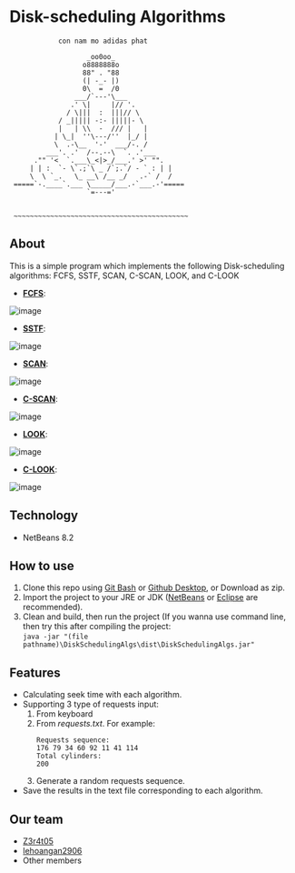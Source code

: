 # Disk-scheduling Algorithms
                con nam mo adidas phat  
 
                       _oo0oo_
                      o8888888o
                      88" . "88
                      (| -_- |)
                      0\  =  /0
                    ___/`---'\___
                   .' \|     |// '.
                  / \|||  :  |||// \
                / _||||| -:- |||||- \
                |   | \\  -  /// |   |
               | \_|  ''\---/''  |_/ |
               \  .-\__  '-'  ___/-. /
             ___'. .'  /--.--\  `. .'___
          ."" '<  `.___\_<|>_/___.' >' "".
         | | :  `- \`.;`\ _ /`;.`/ - ` : | |
         \  \ `_.   \_ __\ /__ _/   .-` /  /
     =====`-.____`.___ \_____/___.-`___.-'=====
                       `=---='
  
  
     ~~~~~~~~~~~~~~~~~~~~~~~~~~~~~~~~~~~~~~~~~~~ 
## About
  This is a simple program which implements the following Disk-scheduling algorithms:
  FCFS, SSTF, SCAN, C-SCAN, LOOK, and C-LOOK
- **[FCFS](https://www.geeksforgeeks.org/fcfs-disk-scheduling-algorithms)**: 

![image](https://user-images.githubusercontent.com/29890452/140648491-a9e06a4c-45f7-40e7-acca-44e433a4adce.png)

- **[SSTF](https://www.geeksforgeeks.org/program-for-sstf-disk-scheduling-algorithm/)**:

![image](https://user-images.githubusercontent.com/29890452/140648866-8a97b5bd-666a-47b2-befd-9c80fabb2ad8.png)

- **[SCAN](https://www.geeksforgeeks.org/scan-elevator-disk-scheduling-algorithms/?ref=lbp)**:

![image](https://user-images.githubusercontent.com/29890452/140649249-0ebd2c83-89a0-49ec-a53f-a094dcb2a944.png)

- **[C-SCAN](https://www.geeksforgeeks.org/c-scan-disk-scheduling-algorithm/#:~:text=Circular%20SCAN%20(C%2DSCAN),requests%20to%20the%20other%20end.)**:

![image](https://user-images.githubusercontent.com/29890452/140649295-5d474d28-79d1-4bb7-b895-abdbc2c80da3.png)

- **[LOOK](https://www.geeksforgeeks.org/look-disk-scheduling-algorithm/)**:

![image](https://user-images.githubusercontent.com/29890452/140649331-1c6df88e-395d-490a-8eea-5b019fd5d08e.png)

- **[C-LOOK](https://www.geeksforgeeks.org/c-look-disk-scheduling-algorithm/?ref=lbp)**:

![image](https://user-images.githubusercontent.com/29890452/140649340-84a3da98-f502-4eb9-a1b9-4780b629e25c.png)
## Technology
- NetBeans 8.2

## How to use
1. Clone this repo using [Git Bash](https://git-scm.com/) or [Github Desktop](https://desktop.github.com/), or Download as zip.
2. Import the project to your JRE or JDK ([NetBeans](https://netbeans.apache.org/) or [Eclipse](https://www.eclipse.org/downloads/) are recommended).
3. Clean and build, then run the project (If you wanna use command line, then try this after compiling the project: <br />
      `java -jar "(file pathname)\DiskSchedulingAlgs\dist\DiskSchedulingAlgs.jar"`
## Features
- Calculating seek time with each algorithm.
- Supporting 3 type of requests input:
  1. From keyboard
  2. From *requests.txt*. For example:
      ```
      Requests sequence:
      176 79 34 60 92 11 41 114
      Total cylinders:
      200
      ```
  3. Generate a random requests sequence.    
- Save the results in the text file corresponding to each algorithm.
   
## Our team                                     
- [Z3r4t05](https://github.com/Z3r4t05)
- [lehoangan2906](https://github.com/lehoangan2906)
- Other members
